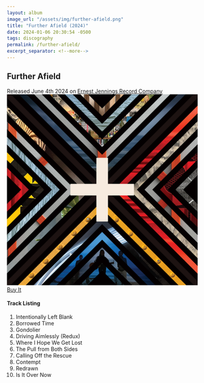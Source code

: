```yaml
---
layout: album
image_url: "/assets/img/further-afield.png"
title: "Further Afield (2024)"
date: 2024-01-06 20:30:54 -0500
tags: discography
permalink: /further-afield/
excerpt_separator: <!--more-->
---
```


<!--more-->

## Further Afield

<div id="release-info">
    Released June 4th 2024 on <a href="https://ejrc.com">Ernest Jennings Record Company</a>
</div>

<div id="container">
    <div id="artwork">
        <a href="/assets/img/fa.jpg" alt="Full res version"><img src="/assets/img/fa.jpg"/></a>
        <div id="buy-album-btn">
            <div class="button-sm">
                <a href="/store/#further-afield-vinyl">Buy It</a>
            </div>
        </div>
    </div>
    <div id="tracklist">
        <h4>Track Listing</h4>
        <ol>
            <li>Intentionally Left Blank</li>
            <li>Borrowed Time</li>
            <li>Gondolier</li>
            <li>Driving Aimlessly (Redux)</li>
            <li>Where I Hope We Get Lost</li>
            <li>The Pull from Both Sides</li>
            <li>Calling Off the Rescue</li>
            <li>Contempt</li>
            <li>Redrawn</li>
            <li>Is It Over Now</li>
        </ol>
    </div>
</div>
